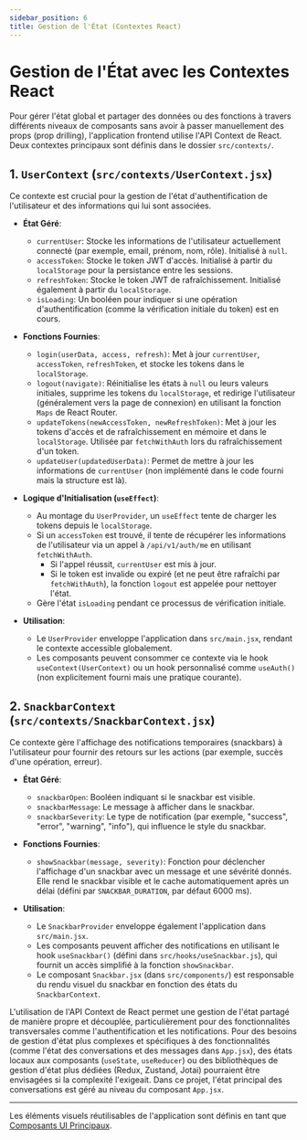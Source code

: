 ```yaml
---
sidebar_position: 6
title: Gestion de l'État (Contextes React)
---
```


# Gestion de l'État avec les Contextes React

Pour gérer l'état global et partager des données ou des fonctions à travers différents niveaux de composants sans avoir à passer manuellement des props (prop drilling), l'application frontend utilise l'API Context de React. Deux contextes principaux sont définis dans le dossier `src/contexts/`.

## 1. `UserContext` (`src/contexts/UserContext.jsx`)

Ce contexte est crucial pour la gestion de l'état d'authentification de l'utilisateur et des informations qui lui sont associées.

* **État Géré**:
    * `currentUser`: Stocke les informations de l'utilisateur actuellement connecté (par exemple, email, prénom, nom, rôle). Initialisé à `null`.
    * `accessToken`: Stocke le token JWT d'accès. Initialisé à partir du `localStorage` pour la persistance entre les sessions.
    * `refreshToken`: Stocke le token JWT de rafraîchissement. Initialisé également à partir du `localStorage`.
    * `isLoading`: Un booléen pour indiquer si une opération d'authentification (comme la vérification initiale du token) est en cours.

* **Fonctions Fournies**:
    * `login(userData, access, refresh)`: Met à jour `currentUser`, `accessToken`, `refreshToken`, et stocke les tokens dans le `localStorage`.
    * `logout(navigate)`: Réinitialise les états à `null` ou leurs valeurs initiales, supprime les tokens du `localStorage`, et redirige l'utilisateur (généralement vers la page de connexion) en utilisant la fonction `Maps` de React Router.
    * `updateTokens(newAccessToken, newRefreshToken)`: Met à jour les tokens d'accès et de rafraîchissement en mémoire et dans le `localStorage`. Utilisée par `fetchWithAuth` lors du rafraîchissement d'un token.
    * `updateUser(updatedUserData)`: Permet de mettre à jour les informations de `currentUser` (non implémenté dans le code fourni mais la structure est là).

* **Logique d'Initialisation (`useEffect`)**:
    * Au montage du `UserProvider`, un `useEffect` tente de charger les tokens depuis le `localStorage`.
    * Si un `accessToken` est trouvé, il tente de récupérer les informations de l'utilisateur via un appel à `/api/v1/auth/me` en utilisant `fetchWithAuth`.
        * Si l'appel réussit, `currentUser` est mis à jour.
        * Si le token est invalide ou expiré (et ne peut être rafraîchi par `fetchWithAuth`), la fonction `logout` est appelée pour nettoyer l'état.
    * Gère l'état `isLoading` pendant ce processus de vérification initiale.

* **Utilisation**:
    * Le `UserProvider` enveloppe l'application dans `src/main.jsx`, rendant le contexte accessible globalement.
    * Les composants peuvent consommer ce contexte via le hook `useContext(UserContext)` ou un hook personnalisé comme `useAuth()` (non explicitement fourni mais une pratique courante).

## 2. `SnackbarContext` (`src/contexts/SnackbarContext.jsx`)

Ce contexte gère l'affichage des notifications temporaires (snackbars) à l'utilisateur pour fournir des retours sur les actions (par exemple, succès d'une opération, erreur).

* **État Géré**:
    * `snackbarOpen`: Booléen indiquant si le snackbar est visible.
    * `snackbarMessage`: Le message à afficher dans le snackbar.
    * `snackbarSeverity`: Le type de notification (par exemple, "success", "error", "warning", "info"), qui influence le style du snackbar.

* **Fonctions Fournies**:
    * `showSnackbar(message, severity)`: Fonction pour déclencher l'affichage d'un snackbar avec un message et une sévérité donnés. Elle rend le snackbar visible et le cache automatiquement après un délai (défini par `SNACKBAR_DURATION`, par défaut 6000 ms).

* **Utilisation**:
    * Le `SnackbarProvider` enveloppe également l'application dans `src/main.jsx`.
    * Les composants peuvent afficher des notifications en utilisant le hook `useSnackbar()` (défini dans `src/hooks/useSnackbar.js`), qui fournit un accès simplifié à la fonction `showSnackbar`.
    * Le composant `Snackbar.jsx` (dans `src/components/`) est responsable du rendu visuel du snackbar en fonction des états du `SnackbarContext`.

L'utilisation de l'API Context de React permet une gestion de l'état partagé de manière propre et découplée, particulièrement pour des fonctionnalités transversales comme l'authentification et les notifications. Pour des besoins de gestion d'état plus complexes et spécifiques à des fonctionnalités (comme l'état des conversations et des messages dans `App.jsx`), des états locaux aux composants (`useState`, `useReducer`) ou des bibliothèques de gestion d'état plus dédiées (Redux, Zustand, Jotai) pourraient être envisagées si la complexité l'exigeait. Dans ce projet, l'état principal des conversations est géré au niveau du composant `App.jsx`.

---

Les éléments visuels réutilisables de l'application sont définis en tant que [Composants UI Principaux](./ui-components.md).
